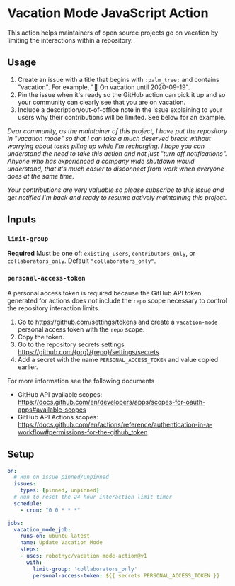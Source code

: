 # Vacation Mode JavaScript Action

This action helps maintainers of open source projects go on vacation by limiting the interactions within a repository.

## Usage

1. Create an issue with a title that begins with `:palm_tree:` and contains "vacation". For example, ":palm_tree: On vacation until 2020-09-19".
1. Pin the issue when it's ready so the GitHub action can pick it up and so your community can clearly see that you are on vacation.
1. Include a description/out-of-office note in the issue explaining to your users why their contributions will be limited. See below for an example.

_Dear community, as the maintainer of this project, I have put the repository in "vacation mode" so that I can take a much deserved break without worrying about tasks piling up while I'm recharging. I hope you can understand the need to take this action and not just "turn off notifications". Anyone who has experienced a company wide shutdown would understand, that it's much easier to disconnect from work when everyone does at the same time._

_Your contributions are very valuable so please subscribe to this issue and get notified I'm back and ready to resume actively maintaining this project._

## Inputs

### `limit-group`

**Required** Must be one of: `existing_users`, `contributors_only`, or `collaborators_only`. Default `"collaborators_only"`.

### `personal-access-token`

A personal access token is required because the GitHub API token generated for actions does not include the `repo` scope necessary to control the repository interaction limits.

1. Go to https://github.com/settings/tokens and create a `vacation-mode` personal access token with the `repo` scope.
1. Copy the token.
1. Go to the repository secrets settings https://github.com/{org}/{repo}/settings/secrets.
1. Add a secret with the name `PERSONAL_ACCESS_TOKEN` and value copied earlier.

For more information see the following documents
* GitHub API available scopes: https://docs.github.com/en/developers/apps/scopes-for-oauth-apps#available-scopes
* GitHub API Actions scopes: https://docs.github.com/en/actions/reference/authentication-in-a-workflow#permissions-for-the-github_token

## Setup

```yaml
on:
  # Run on issue pinned/unpinned
  issues:
    types: [pinned, unpinned]
  # Run to reset the 24 hour interaction limit timer
  schedule:
    - cron: "0 0 * * *"

jobs:
  vacation_mode_job:
    runs-on: ubuntu-latest
    name: Update Vacation Mode
    steps:
    - uses: robotnyc/vacation-mode-action@v1
      with:
        limit-group: 'collaborators_only'
        personal-access-token: ${{ secrets.PERSONAL_ACCESS_TOKEN }}
```

